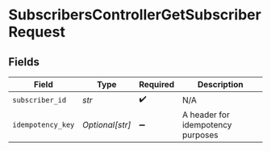 # SubscribersControllerGetSubscriberRequest


## Fields

| Field                             | Type                              | Required                          | Description                       |
| --------------------------------- | --------------------------------- | --------------------------------- | --------------------------------- |
| `subscriber_id`                   | *str*                             | :heavy_check_mark:                | N/A                               |
| `idempotency_key`                 | *Optional[str]*                   | :heavy_minus_sign:                | A header for idempotency purposes |